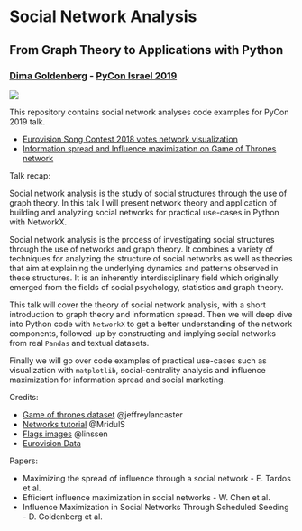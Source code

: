 # Social Network Analysis
## From Graph Theory to Applications with Python
### [Dima Goldenberg](https://www.linkedin.com/in/dimgold/) - [PyCon Israel 2019](https://cfp.pycon.org.il/conference/talk/DNLWQC/)

![](https://github.com/dimgold/pycon_social_networkx/blob/master/images/eurovision2018_map.png)


This repository contains social network analyses code examples for PyCon 2019 talk.

- [Eurovision Song Contest 2018 votes network visualization](https://github.com/dimgold/pycon_social_networkx/blob/master/eurovision_votes.ipynb)
- [Information spread and Influence maximization on Game of Thrones network](https://github.com/dimgold/pycon_social_networkx/blob/master/info_spread_got.ipynb)

Talk recap:

Social network analysis is the study of social structures through the use of graph theory. In this talk I will present network theory and application of building and analyzing social networks for practical use-cases in Python with NetworkX.

Social network analysis is the process of investigating social structures through the use of networks and graph theory.  It combines a variety of techniques for analyzing the structure of social networks as well as theories that aim at explaining the underlying dynamics and patterns observed in these structures. It is an inherently interdisciplinary field which originally emerged from the fields of social psychology, statistics and graph theory. 

This talk will cover the theory of social network analysis, with a short introduction to graph theory and information spread. Then we will deep dive into Python code with ``NetworkX`` to get a better understanding of the network components, followed-up by constructing and implying social networks from real ``Pandas`` and textual datasets. 

Finally we will go over code examples of practical use-cases such as visualization with ``matplotlib``, social-centrality analysis and influence maximization for information spread and social marketing.

Credits:

- [Game of thrones dataset](https://github.com/jeffreylancaster/game-of-thrones) @jeffreylancaster
- [Networks tutorial](https://github.com/MridulS/pydata-networkx) @MridulS
- [Flags images](https://github.com/linssen/country-flag-icons) @linssen
- [Eurovision Data](https://eurovision.tv/story/the-results-eurovision-2018-dive-into-numbers)

Papers:
- Maximizing the spread of influence through a social network -  E. Tardos et al.
- Efficient influence maximization in social networks - W. Chen et al.
- Influence Maximization in Social Networks Through Scheduled Seeding - D. Goldenberg et al.
